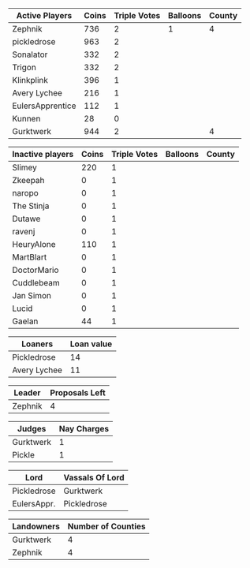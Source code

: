 | Active Players  | Coins | Triple Votes | Balloons | County |
|-----------------|-------|--------------|----------|--------|
| Zephnik         |  736  |2             |1         |  4     |
| pickledrose     |  963  |2             |          |        |
| Sonalator       | 332   |2             |          |        |
| Trigon          |332    |2             |          |        |
| Klinkplink      |396    | 1            |          |        |
| Avery Lychee    |   216 |   1          |          |        |
| EulersApprentice|112    |    1         |          |        |
| Kunnen          |   28  |     0        |          |        |
|  Gurktwerk      | 944   |2             |          |4       |

|Inactive players| Coins | Triple Votes | Balloons | County |
|----------------|-------|--------------|----------|--------|
| Slimey         | 220   |1             |          |        |
| Zkeepah        |   0   |  1           |          |        |
| naropo         |  0    | 1            |          |        |
| The Stinja     | 0     |   1          |          |        |
| Dutawe         |  0    |    1         |          |        |
| ravenj         |   0   |     1        |          |        |
| HeuryAlone     | 110   | 1            |          |        |
| MartBlart      |  0    |1             |          |        |
| DoctorMario    |    0  | 1            |          |        |
| Cuddlebeam     | 0     |  1           |          |        |
| Jan Simon      | 0     |   1          |          |        |
| Lucid          | 0     |    1         |          |        |
|Gaelan          |   44  |     1        |          |        |

|Loaners     |Loan value |
|------------|-----------|
|Pickledrose |    14     |
|Avery Lychee|    11     |

|Leader      |Proposals Left|
|------------|--------------|
|Zephnik     |4             |

|Judges     |Nay Charges|
|-----------|-----------|
|Gurktwerk  |1          |
|Pickle     |1          |

|Lord       | Vassals Of Lord|
|-----------|----------------|
|Pickledrose|Gurktwerk       |
|EulersAppr.|Pickledrose     |

|Landowners | Number of Counties |
|-----------|--------------------|
|Gurktwerk  |4                   |
|Zephnik    |4                   |
